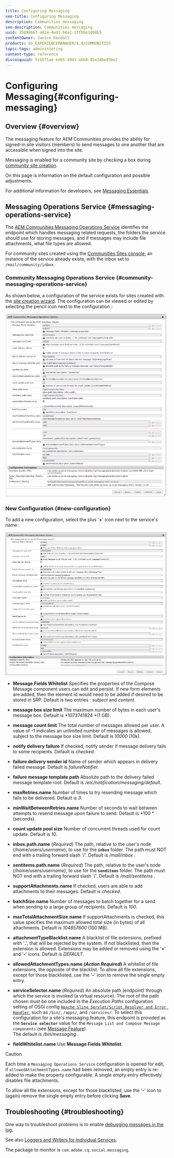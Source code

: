 ```yaml
---
title: Configuring Messaging
seo-title: Configuring Messaging
description: Communities messaging
seo-description: Communities messaging
uuid: 35d98667-a82e-4ed1-b6a1-1ffbbe1d08b5
contentOwner: Janice Kendall
products: SG_EXPERIENCEMANAGER/6.4/COMMUNITIES
topic-tags: administering
content-type: reference
discoiquuid: 5cb571ae-eeb5-4943-a6b8-92e346e85be2
---
```


# Configuring Messaging{#configuring-messaging}

## Overview {#overview}

The messaging feature for AEM Communities provides the ability for signed-in site visitors (members) to send messages to one another that are accessible when signed into the site.

Messaging is enabled for a community site by checking a box during [community site creation](../../communities/using/sites-console.md).

On this page is information on the default configuration and possible adjustments.

For additional information for developers, see [Messaging Essentials](../../communities/using/essentials-messaging.md).

## Messaging Operations Service {#messaging-operations-service}

The [AEM Communities Messaging Operations Service](http://localhost:4502/system/console/configMgr/com.adobe.cq.social.messaging.client.endpoints.impl.MessagingOperationsServiceImpl) identifies the endpoint which handles messaging related requests, the folders the service should use for storing messages, and if messages may include file attachments, what file types are allowed.

For community sites created using the [Communities Sites console](../../communities/using/sites-console.md), an instance of the service already exists, with the inbox set to `/mail/community/inbox`.

### Community Messaging Operations Service {#community-messaging-operations-service}

As shown below, a configuration of the service exists for sites created with the [site creation wizard](../../communities/using/sites-console.md). The configuration can be viewed or edited by selecting the pencil icon next to the configuration :

![](assets/chlimage_1-63.png)

### New Configuration {#new-configuration}

To add a new configuration, select the plus '**+**' icon next to the service's name :

![](assets/chlimage_1-64.png)

* **Message Fields Whitelist** 
  Specifies the properties of the Compose Message component users can edit and persist. If new form elements are added, then the element id would need to be added if desired to be stored in SRP. Default is two entries : *subject* and *content*.

* **message box size limit** 
  The maximum number of bytes in each user's message box. Default is *1073741824 *(1 GB).

* **message count limit** 
  The total number of messages allowed per user. A value of -1 indicates an unlimited number of messages is allowed, subject to the message box size limit. Default is *10000* (10k).

* **notify delivery failure** 
  If checked, notify sender if message delivery fails to some recipients. Default is *checked*.

* **failure delivery sender id** 
  Name of sender which appears in delivery failed message. Default is *failureNotifier*.

* **failure message template path** 
  Absolute path to the delivery failed message template root. Default is */etc/notification/messaging/default*.

* **maxRetries.name** 
  Number of times to try resending message which fails to be delivered. Default is *3*.

* **minWaitBetweenRetries.name** 
  Number of seconds to wait between attempts to resend message upon failure to send. Default is *100 *(seconds).

* **count update pool size** 
  Number of concurrent threads used for count update. Default is *10*.

* **inbox.path.name** 
  (*Required*) The path, relative to the user's node (/home/users/*username*), to use for the **`inbox`** folder. The path must NOT end with a trailing forward slash '/'. Default is */mail/inbox* .

* **sentitems.path.name** 
  (*Required*) The path, relative to the user's node (/home/users/*username*), to use for the **`senditems`** folder. The path must NOT end with a trailing forward slash '/'. Default is */mail/sentitems* .

* **supportAttachments.name** 
  If checked, users are able to add attachments to their messages. Default is *checked*.

* **batchSize.name** 
  Number of messages to batch together for a send when sending to a large group of recipients. Default is *100*.

* **maxTotalAttachmentSize.name** 
  If supportAttachments is checked, this value specifies the maximum allowed total size (in bytes) of all attachments. Default is *104857600* (100 MB).

* **attachmentTypeBlacklist.name** 
  A blacklist of file extensions, prefixed with '**.**', that will be rejected by the system. If not blacklisted, then the extension is allowed. Extensions may be added or removed using the '**+**' and '**-**' icons. Default is *DEFAULT*.

* **allowedAttachmentTypes.name** 
  **(*Action Required*)** A whitelist of file extensions, the opposite of the blacklist. To allow all file extensions, except for those blacklisted, use the '**-**' icon to remove the single empty entry.

* **serviceSelector.name** 
  (*Required*) An absolute path (endpoint) through which the service is invoked (a virtual resource). The root of the path chosen must be one included in the *Execution Paths* configuration setting of OSGi config [ `Apache Sling Servlet/Script Resolver and Error Handler`](http://localhost:4502/system/console/configMgr/org.apache.sling.servlets.resolver.SlingServletResolver), such as `/bin/`, `/apps/`, and `/services/`. To select this configuration for a site's messaging feature, this endpoint is provided as the **`Service selector`** value for the `Message List and Compose Message components` (see [Message Feature](../../communities/using/configure-messaging.md)).  
  The default is */bin/messaging* .

* **fieldWhitelist.name** 
  Use **Message Fields Whitelist**.

>[!CAUTION]
>
>Each time a `Messaging Operations Service` configuration is opened for edit, if `allowedAttachmentTypes.name` had been removed, an empty entry is re-added to make the property configurable. A single empty entry effectively disables file attachments.
>
>To allow all file extensions, except for those blacklisted, use the '**-**' icon to (again) remove the single empty entry before clicking **Save**.

## Troubleshooting {#troubleshooting}

One way to troubleshoot problems is to enable [debugging messages in the log.](../../sites/administering/using/troubleshooting.md)

See also [Loggers and Writers for Individual Services](../../sites/deploying/using/configure-logging.md#loggers-and-writers-for-individual-services).

The package to monitor is `com.adobe.cq.social.messaging`. 
